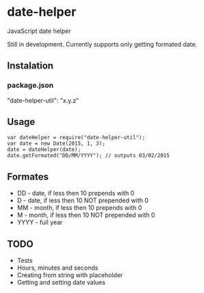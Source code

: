 # date-helper
JavaScript date helper

Still in development. Currently supports only getting formated date.

## Instalation

### package.json
"date-helper-util": "x.y.z"

## Usage
```
var dateHelper = require("date-helper-util");
var date = new Date(2015, 1, 3);
date = dateHelper(date);
date.getFormated("DD/MM/YYYY"); // outputs 03/02/2015
```

## Formates
- DD - date, if less then 10 prepends with 0
- D - date, if less then 10 NOT prepended with 0
- MM - month, if less then 10 prepends with 0
- M - month, if less then 10 NOT prepended with 0
- YYYY - full year

## TODO
- Tests
- Hours, minutes and seconds
- Creating from string with placeholder
- Getting and setting date values

